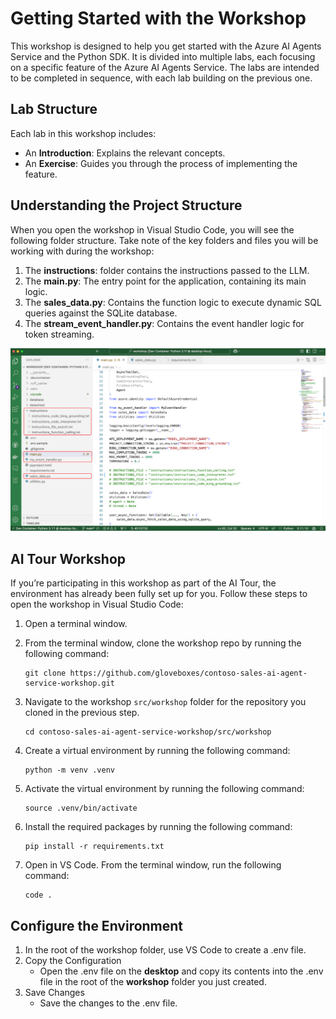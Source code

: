 # Getting Started with the Workshop

This workshop is designed to help you get started with the Azure AI Agents Service and the Python SDK. It is divided into multiple labs, each focusing on a specific feature of the Azure AI Agents Service. The labs are intended to be completed in sequence, with each lab building on the previous one.

## Lab Structure

Each lab in this workshop includes:

- An **Introduction**: Explains the relevant concepts.
- An **Exercise**: Guides you through the process of implementing the feature.

## Understanding the Project Structure

When you open the workshop in Visual Studio Code, you will see the following folder structure. Take note of the key folders and files you will be working with during the workshop:

1. The **instructions**: folder contains the instructions passed to the LLM.
2. The **main.py**: The entry point for the application, containing its main logic.
3. The **sales_data.py**: Contains the function logic to execute dynamic SQL queries against the SQLite database.
4. The **stream_event_handler.py**: Contains the event handler logic for token streaming.

![Lab folder structure](./media/project_structure.png)

## AI Tour Workshop

If you’re participating in this workshop as part of the AI Tour, the environment has already been fully set up for you. Follow these steps to open the workshop in Visual Studio Code:

1. Open a terminal window.
2. From the terminal window, clone the workshop repo by running the following command:

    ```shell
    git clone https://github.com/gloveboxes/contoso-sales-ai-agent-service-workshop.git
    ```

3. Navigate to the workshop `src/workshop` folder for the repository you cloned in the previous step.

    ```shell
    cd contoso-sales-ai-agent-service-workshop/src/workshop
    ```

4. Create a virtual environment by running the following command:

    ```shell
    python -m venv .venv
    ```

5. Activate the virtual environment by running the following command:

    ```shell
    source .venv/bin/activate
    ```

6. Install the required packages by running the following command:

    ```shell
    pip install -r requirements.txt
    ```

7. Open in VS Code. From the terminal window, run the following command:

    ```shell
    code .
    ```

## Configure the Environment

1. In the root of the workshop folder, use VS Code to create a .env file.
1. Copy the Configuration
    - Open the .env file on the **desktop** and copy its contents into the .env file in the root of the **workshop** folder you just created.
1. Save Changes
   - Save the changes to the .env file.
